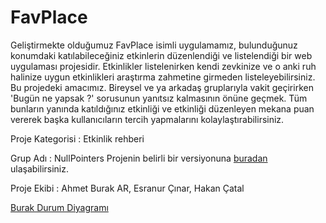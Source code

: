 # FavPlace


Geliştirmekte olduğumuz FavPlace isimli uygulamamız, bulunduğunuz konumdaki katılabileceğiniz etkinlerin düzenlendiği ve listelendiği bir web uygulaması projesidir. Etkinlikler listelenirken kendi zevkinize ve o anki ruh halinize uygun etkinlikleri araştırma zahmetine girmeden listeleyebilirsiniz. Bu projedeki amacımız. Bireysel ve ya arkadaş gruplarıyla vakit geçirirken 'Bugün ne yapsak ?' sorusunun yanıtsız kalmasının önüne geçmek. Tüm bunların yanında katıldığınız etkinliği ve etkinliği düzenleyen mekana puan vererek başka kullanıcıların tercih yapmalarını kolaylaştırabilirsiniz.



Proje Kategorisi : Etkinlik rehberi



Grup Adı : NullPointers
Projenin belirli bir versiyonuna [buradan](https://github.com/rakarubtemha/FavPlace/tree/ecf0bce3b091a4776e87a201dfbc3fd6f3c6314e) ulaşabilirsiniz.


Proje Ekibi : Ahmet Burak AR, Esranur Çınar, Hakan Çatal

[Burak Durum Diyagramı](https://github.com/rakarubtemha/FavPlace/blob/main/%20Kullanıcı%20Başarı%20Senaryoları%20(UC1-UC7).pdf) 

